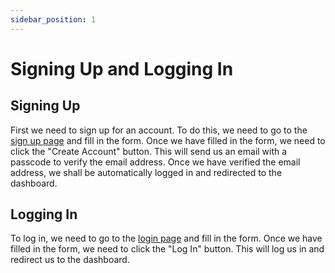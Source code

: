 ```yaml
---
sidebar_position: 1
---
```

# Signing Up and Logging In

## Signing Up

First we need to sign up for an account. To do this, we need to go to the [sign up page](https://dashboard.cosmocloud.io/sign-up) and fill in the form. Once we have filled in the form, we need to click the "Create Account" button. This will send us an email with a passcode to verify the email address. Once we have verified the email address, we shall be automatically logged in and redirected to the dashboard.

## Logging In 

To log in, we need to go to the [login page](https://dashboard.cosmocloud.io/sign-in) and fill in the form. Once we have filled in the form, we need to click the "Log In" button. This will log us in and redirect us to the dashboard.